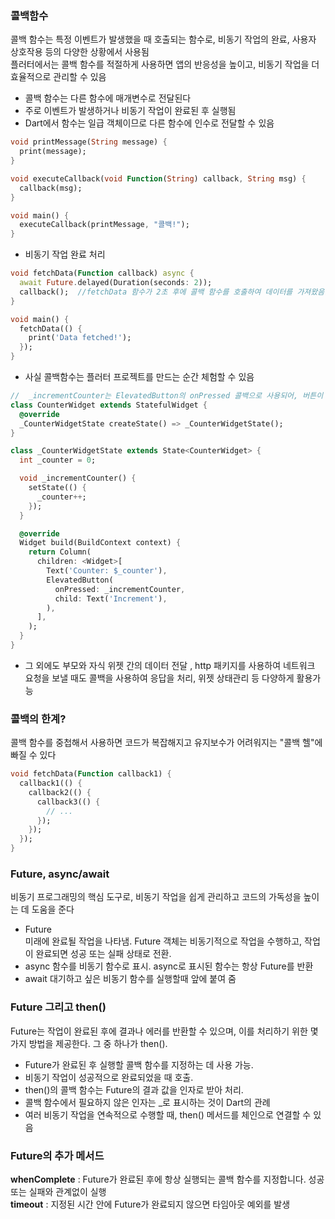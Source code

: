 ### 콜백함수  
콜백 함수는 특정 이벤트가 발생했을 때 호출되는 함수로, 비동기 작업의 완료, 사용자 상호작용 등의 다양한 상황에서 사용됨  
플러터에서는 콜백 함수를 적절하게 사용하면 앱의 반응성을 높이고, 비동기 작업을 더 효율적으로 관리할 수 있음  
- 콜백 함수는 다른 함수에 매개변수로 전달된다 
- 주로 이벤트가 발생하거나 비동기 작업이 완료된 후 실행됨
- Dart에서 함수는 일급 객체이므로 다른 함수에 인수로 전달할 수 있음 

```dart 
void printMessage(String message) {
  print(message);
}

void executeCallback(void Function(String) callback, String msg) {
  callback(msg);
}

void main() {
  executeCallback(printMessage, "콜백!");
}
``` 
- 비동기 작업 완료 처리
```dart 
void fetchData(Function callback) async {
  await Future.delayed(Duration(seconds: 2));
  callback();  //fetchData 함수가 2초 후에 콜백 함수를 호출하여 데이터를 가져왔음을 알림
}

void main() {
  fetchData(() {
    print('Data fetched!');
  });
}
```   

- 사실 콜백함수는 플러터 프로젝트를 만드는 순간 체험할 수 있음
```dart 
//  _incrementCounter는 ElevatedButton의 onPressed 콜백으로 사용되어, 버튼이 눌릴 때마다 카운터를 증가
class CounterWidget extends StatefulWidget {
  @override
  _CounterWidgetState createState() => _CounterWidgetState();
}

class _CounterWidgetState extends State<CounterWidget> {
  int _counter = 0;

  void _incrementCounter() {
    setState(() {
      _counter++;
    });
  }

  @override
  Widget build(BuildContext context) {
    return Column(
      children: <Widget>[
        Text('Counter: $_counter'),
        ElevatedButton(
          onPressed: _incrementCounter,
          child: Text('Increment'),
        ),
      ],
    );
  }
}
```
- 그 외에도  부모와 자식 위젯 간의 데이터 전달 , http 패키지를 사용하여 네트워크 요청을 보낼 때도 콜백을 사용하여 응답을 처리, 위젯 상태관리 등 다양하게 활용가능 

### 콜백의 한계?
콜백 함수를 중첩해서 사용하면 코드가 복잡해지고 유지보수가 어려워지는 "콜백 헬"에 빠질 수 있다
```dart 
void fetchData(Function callback1) {
  callback1(() {
    callback2(() {
      callback3(() {
        // ...
      });
    });
  });
}
````

### Future, async/await 
비동기 프로그래밍의 핵심 도구로, 비동기 작업을 쉽게 관리하고 코드의 가독성을 높이는 데 도움을 준다 
- Future  
  미래에 완료될 작업을 나타냄. Future 객체는 비동기적으로 작업을 수행하고, 작업이 완료되면 성공 또는 실패 상태로 전환.
- async 
  함수를 비동기 함수로 표시. async로 표시된 함수는 항상 Future를 반환
- await
  대기하고 싶은 비동기 함수를 실행할때 앞에 붙여 줌  


### Future 그리고 then() 
Future는 작업이 완료된 후에 결과나 에러를 반환할 수 있으며, 이를 처리하기 위한 몇 가지 방법을 제공한다. 그 중 하나가 then(). 
- Future가 완료된 후 실행할 콜백 함수를 지정하는 데 사용 가능.
- 비동기 작업이 성공적으로 완료되었을 때 호출.
- then()의 콜백 함수는 Future의 결과 값을 인자로 받아 처리.
- 콜백 함수에서 필요하지 않은 인자는 _로 표시하는 것이 Dart의 관례
- 여러 비동기 작업을 연속적으로 수행할 때, then() 메서드를 체인으로 연결할 수 있음  

### Future의 추가 메서드 
**whenComplete** : Future가 완료된 후에 항상 실행되는 콜백 함수를 지정합니다. 성공 또는 실패와 관계없이 실행  
**timeout** : 지정된 시간 안에 Future가 완료되지 않으면 타임아웃 예외를 발생

